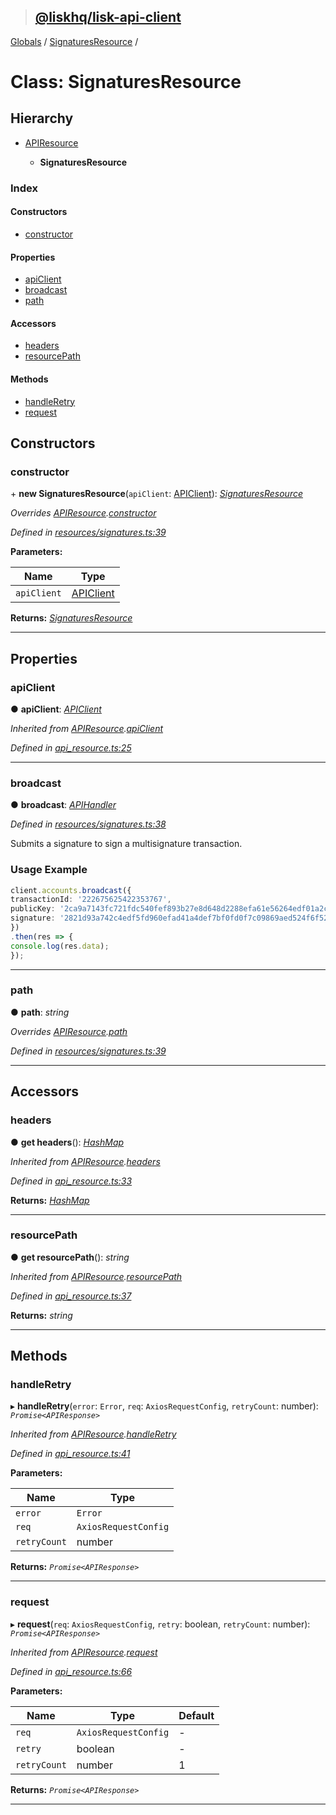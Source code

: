 > ## [@liskhq/lisk-api-client](../README.md)

[Globals](../globals.md) / [SignaturesResource](signaturesresource.md) /

# Class: SignaturesResource

## Hierarchy

* [APIResource](apiresource.md)

  * **SignaturesResource**

### Index

#### Constructors

* [constructor](signaturesresource.md#constructor)

#### Properties

* [apiClient](signaturesresource.md#apiclient)
* [broadcast](signaturesresource.md#broadcast)
* [path](signaturesresource.md#path)

#### Accessors

* [headers](signaturesresource.md#headers)
* [resourcePath](signaturesresource.md#resourcepath)

#### Methods

* [handleRetry](signaturesresource.md#handleretry)
* [request](signaturesresource.md#request)

## Constructors

###  constructor

\+ **new SignaturesResource**(`apiClient`: [APIClient](apiclient.md)): *[SignaturesResource](signaturesresource.md)*

*Overrides [APIResource](apiresource.md).[constructor](apiresource.md#constructor)*

*Defined in [resources/signatures.ts:39](url)*

**Parameters:**

Name | Type |
------ | ------ |
`apiClient` | [APIClient](apiclient.md) |

**Returns:** *[SignaturesResource](signaturesresource.md)*

___

## Properties

###  apiClient

● **apiClient**: *[APIClient](apiclient.md)*

*Inherited from [APIResource](apiresource.md).[apiClient](apiresource.md#apiclient)*

*Defined in [api_resource.ts:25](url)*

___

###  broadcast

● **broadcast**: *[APIHandler](../globals.md#apihandler)*

*Defined in [resources/signatures.ts:38](url)*

Submits a signature to sign a multisignature transaction.

### Usage Example
```ts
client.accounts.broadcast({
transactionId: '222675625422353767',
publicKey: '2ca9a7143fc721fdc540fef893b27e8d648d2288efa61e56264edf01a2c23079',
signature: '2821d93a742c4edf5fd960efad41a4def7bf0fd0f7c09869aed524f6f52bf9c97a617095e2c712bd28b4279078a29509b339ac55187854006591aa759784c205',
})
.then(res => {
console.log(res.data);
});
```

___

###  path

● **path**: *string*

*Overrides [APIResource](apiresource.md).[path](apiresource.md#path)*

*Defined in [resources/signatures.ts:39](url)*

___

## Accessors

###  headers

● **get headers**(): *[HashMap](../interfaces/hashmap.md)*

*Inherited from [APIResource](apiresource.md).[headers](apiresource.md#headers)*

*Defined in [api_resource.ts:33](url)*

**Returns:** *[HashMap](../interfaces/hashmap.md)*

___

###  resourcePath

● **get resourcePath**(): *string*

*Inherited from [APIResource](apiresource.md).[resourcePath](apiresource.md#resourcepath)*

*Defined in [api_resource.ts:37](url)*

**Returns:** *string*

___

## Methods

###  handleRetry

▸ **handleRetry**(`error`: `Error`, `req`: `AxiosRequestConfig`, `retryCount`: number): *`Promise<APIResponse>`*

*Inherited from [APIResource](apiresource.md).[handleRetry](apiresource.md#handleretry)*

*Defined in [api_resource.ts:41](url)*

**Parameters:**

Name | Type |
------ | ------ |
`error` | `Error` |
`req` | `AxiosRequestConfig` |
`retryCount` | number |

**Returns:** *`Promise<APIResponse>`*

___

###  request

▸ **request**(`req`: `AxiosRequestConfig`, `retry`: boolean, `retryCount`: number): *`Promise<APIResponse>`*

*Inherited from [APIResource](apiresource.md).[request](apiresource.md#request)*

*Defined in [api_resource.ts:66](url)*

**Parameters:**

Name | Type | Default |
------ | ------ | ------ |
`req` | `AxiosRequestConfig` | - |
`retry` | boolean | - |
`retryCount` | number | 1 |

**Returns:** *`Promise<APIResponse>`*

___